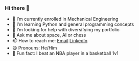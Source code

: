 ### Hi there 👋

- 🔭 I’m currently enrolled in Mechanical Engineering
- 🌱 I’m learning Python and general programming concepts
- 🤔 I’m looking for help with diversifying my portfolio
- 💬 Ask me about space, AI or chess
- 📫 How to reach me: [Email](mailto:keaghan.paterson@queensu.ca) [LinkedIn](www.linkedin.com/in/keaghanpaterson)
- 😄 Pronouns: He/Him
- 🏀 Fun fact: I beat an NBA player in a basketball 1v1
